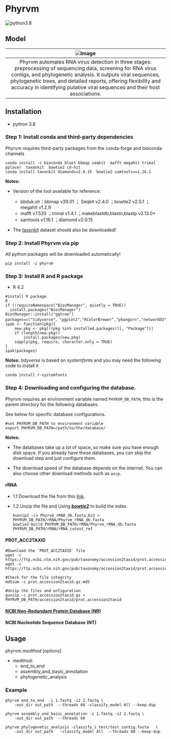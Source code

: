 # Phyrvm
![python3.8](https://img.shields.io/badge/python-3.8-brightgreen)



## Model



| ![Image](./info/pipeline.jpg)|
|:--:|
| Phyrvm automates RNA virus detection in three stages: preprocessing of sequencing data, screening for RNA virus contigs, and phylogenetic analysis. It outputs viral sequences, phylogenetic trees, and detailed reports, offering flexibility and accuracy in identifying putative viral sequences and their host associations. | 

## Installation
- python 3.8 

### Step 1: Install conda and third-party dependencies
Phyrvm requires third-party packages from the conda-forge and bioconda channels

```shell
conda install -c bioconda blast bbmap seqkit  mafft megahit trimal  pplacer  taxonkit  bowtie2 cd-hit
conda install taxonkit diamond==2.0.15  bowtie2 samtools==1.16.1
```
**Notes:**

- Version of the tool available for reference:
  - bbduk.sh：bbmap v39.01 ； Seqkit v2.4.0 ；bowtie2 v2.5.1 ；megahit v1.2.9
  - mafft v7.520 ；trimal v1.4.1 ；makeblastdb,blastn,blastp v2.13.0+
  - samtools v1.16.1 ；diamond v2.0.15

- The [taxonkit](https://bioinf.shenwei.me/taxonkit/download/) dataset should also be downloaded!


### Step 2: Install Phyrvm via pip

All python packages will be downloaded automatically!

```shell
pip install -i phyrvm
```

### Step 3: Install R and R package
- R 4.2

```shell
#install R package
R
if (!requireNamespace("BiocManager", quietly = TRUE))
  install.packages("BiocManager")
BiocManager::install("ggtree")
packages=c("tidyverse"，"ggplot2","RColorBrewer","phangorn","networkD3","jsonlite","dplyr","networkD3","jsonlite")
ipak <- function(pkg){
    new.pkg <- pkg[!(pkg %in% installed.packages()[, "Package"])]
    if (length(new.pkg))  
        install.packages(new.pkg)
    sapply(pkg, require, character.only = TRUE)
}
ipak(packages)
```
**Notes:**
*tidyverse* is based on *systemfonts* and you may need the following code to install it
```shell
conda install r-systemfonts
```

### Step 4: Downloading and configuring the database.

Phyrvm requires an environment variable named `PHYRVM_DB_PATH`, this is the parent directory for the following databases.

See below for specific database configurations.
```shell
#set PHYRVM_DB_PATH to environment variable
export PHYRVM_DB_PATH=/path/to/the/database/
```



**Notes:**

- The databases take up a lot of space, so make sure you have enough disk space. 
If you already have these databases, you can skip the download step and just configure them.

- The download speed of the database depends on the internet. You can also choose other download methods such as `ascp`.


#### rRNA

- 1.1 Download the file from this [link](https://zenodo.org/records/10435588/files/Phyrvm_rRNA_db.fasta.bz2?download=1&preview=1).

- 1.2 Unzip the file and Using ***[bowtie2](https://github.com/BenLangmead/bowtie2)*** to build the index.
    ```shell
    bunzip2 -cv Phyrvm_rRNA_db.fasta.bz2 > PHYRVM_DB_PATH/rRNA/Phyrvm_rRNA_db.fasta
    bowtie2-build PHYRVM_DB_PATH/rRNA/Phyrvm_rRNA_db.fasta PHYRVM_DB_PATH/rRNA/rRNA_cutout_ref
    ```

#### **PROT_ACC2TAXID**

  ```shell
  #Download the `PROT_ACC2TAXID` file
  wget -c https://ftp.ncbi.nlm.nih.gov/pub/taxonomy/accession2taxid/prot.accession2taxid.gz
  wget -c https://ftp.ncbi.nlm.nih.gov/pub/taxonomy/accession2taxid/prot.accession2taxid.gz.md5

  #Check for the file integrity
  md5sum -c prot.accession2taxid.gz.md5

  #Unzip the files and onfiguration
  gunzip -c prot.accession2taxid.gz > PHYRVM_DB_PATH/accession2taxid/prot.accession2taxid
  ```

#### [NCBI Non-Redundant Protein Database (NR)](./info/db_NR.md)



#### **NCBI Nucleotide Sequence Database (NT)**



## Usage
phyrvm *medthod* [options]

- medthod:
  - end_to_end
  - assembly_and_basic_annotation
  - phylogenetic_analysis

### Example

```shell
phyrvm end_to_end  -i 1.fastq -i2 2.fastq \
    -out_dir out_path  --threads 60 -classify_model All --keep-dup
	
phyrvm assembly_and_basic_annotation -i 1.fastq -i2 2.fastq \
    -out_dir out_path  --threads 60 
	
phyrvm phylogenetic_analysis -classify_i test/test_contig.fasta   \
	-out_dir out_path   -classify_model All  --threads 90 --keep-dup
```


